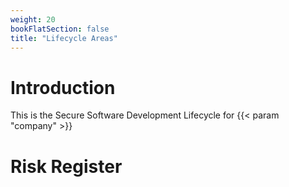 ```yaml
---
weight: 20
bookFlatSection: false
title: "Lifecycle Areas"
---
```


# Introduction

This is the Secure Software Development Lifecycle for {{< param "company"  >}}

# Risk Register